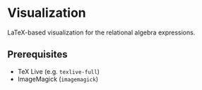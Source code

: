 # Visualization

LaTeX-based visualization for the relational algebra expressions.

## Prerequisites

* TeX Live (e.g. `texlive-full`)
* ImageMagick (`imagemagick`)
